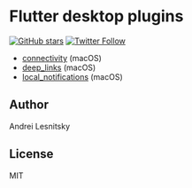 # Flutter desktop plugins

[![GitHub stars](https://img.shields.io/github/stars/lesnitsky/flutter_desktop_plugins.svg?style=social)](https://github.com/lesnitsky/flutter_desktop_plugins)
[![Twitter Follow](https://img.shields.io/twitter/follow/lesnitsky_a.svg?label=Follow%20me&style=social)](https://twitter.com/lesnitsky_a)

- [connectivity](./connectivity_fde) (macOS)
- [deep_links](./deep_links) (macOS)
- [local_notifications](./local_notifications) (macOS)

## Author

Andrei Lesnitsky

## License

MIT
